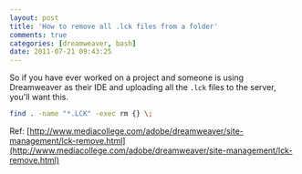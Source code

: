 ```yaml
---
layout: post
title: 'How to remove all .lck files from a folder'
comments: true
categories: [dreamweaver, bash]
date: 2011-07-21 09:43:25
---
```


So if you have ever worked on a project and someone is using Dreamweaver as their IDE and uploading all the `.lck` files to the server, you'll want this.  

```bash
find . -name "*.LCK" -exec rm {} \;
```

Ref: [http://www.mediacollege.com/adobe/dreamweaver/site-management/lck-remove.html](http://www.mediacollege.com/adobe/dreamweaver/site-management/lck-remove.html)